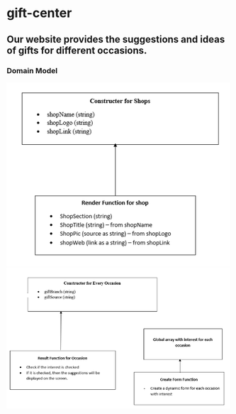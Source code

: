 # gift-center
## Our website provides the suggestions and ideas of gifts for different occasions.

### Domain Model
![Domain Model 1](https://github.com/gift-center/gift-center/blob/main/assests/domainModel1.png)
![Domain Model 2](https://github.com/gift-center/gift-center/blob/main/assests/domainModel2.png)

